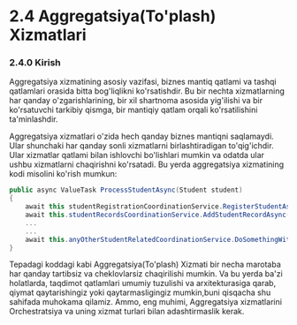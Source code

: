 <h1>2.4 Aggregatsiya(To'plash) Xizmatlari </h1>
<h3>2.4.0 Kirish</h3>
Aggregatsiya xizmatining asosiy vazifasi, biznes mantiq qatlami va tashqi qatlamlari orasida bitta bog'liqlikni ko'rsatishdir. Bu bir nechta xizmatlarning har qanday o'zgarishlarining, bir xil shartnoma asosida yig'ilishi va bir ko'rsatuvchi tarkibiy qismga, bir mantiqiy qatlam orqali ko'rsatilishini ta'minlashdir.

Aggregatsiya xizmatlari o'zida hech qanday biznes mantiqni saqlamaydi. Ular shunchaki har qanday sonli xizmatlarni birlashtiradigan to'qig'ichdir. Ular xizmatlar qatlami bilan ishlovchi bo'lishlari mumkin va odatda ular ushbu xizmatlarni chaqirishni ko'rsatadi. Bu yerda aggregatsiya xizmatining kodi misolini ko'rish mumkun:

```csharp
public async ValueTask ProcessStudentAsync(Student student)
{
    await this studentRegistrationCoordinationService.RegisterStudentAsync(student);
    await this.studentRecordsCoordinationService.AddStudentRecordAsync(student);
    ...
    ...
    await this.anyOtherStudentRelatedCoordinationService.DoSomethingWithStudentAsync(student);    
}
```
Tepadagi koddagi kabi Aggregatsiya(To'plash) Xizmati bir necha marotaba har qanday tartibsiz va  cheklovlarsiz chaqirilishi mumkin. Va bu yerda ba'zi holatlarda, taqdimot qatlamlari umumiy tuzulishi va arxitekturasiga qarab, qiymat qaytarishingiz yoki qaytarmasligingiz mumkin,buni qisqacha shu sahifada muhokama qilamiz. Ammo, eng muhimi, Aggregatsiya xizmatlarini  Orchestratsiya va uning xizmat turlari bilan adashtirmaslik kerak.
